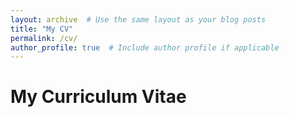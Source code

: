```yaml
---
layout: archive  # Use the same layout as your blog posts
title: "My CV"
permalink: /cv/
author_profile: true  # Include author profile if applicable
---
```


# My Curriculum Vitae

<div id="pdf-viewer" style="width: 100%; height: 800px; margin: 20px 0;"></div>

<script>
    document.addEventListener('DOMContentLoaded', function() {
        const url = 'https://ryan-a-anderson.github.io/files/Ryan_Anderson_CV_092024.pdf'; // Update with your PDF URL

        const pdfjsLib = window['pdfjs-dist/build/pdf'];
        pdfjsLib.GlobalWorkerOptions.workerSrc = 'https://cdnjs.cloudflare.com/ajax/libs/pdf.js/2.10.377/pdf.worker.min.js';

        const loadingTask = pdfjsLib.getDocument(url);
        loadingTask.promise.then(pdf => {
            console.log('PDF loaded');

            // Fetch the first page
            const pageNumber = 1;
            pdf.getPage(pageNumber).then(page => {
                console.log('Page loaded');

                const scale = 1.5;
                const viewport = page.getViewport({ scale: scale });

                // Prepare canvas using PDF page dimensions
                const canvas = document.createElement('canvas');
                const context = canvas.getContext('2d');
                canvas.height = viewport.height;
                canvas.width = viewport.width;

                // Append the canvas to the div
                document.getElementById('pdf-viewer').appendChild(canvas);

                // Render PDF page into canvas context
                const renderContext = {
                    canvasContext: context,
                    viewport: viewport
                };
                page.render(renderContext).promise.then(() => {
                    console.log('Page rendered');
                });
            });
        }, reason => {
            console.error(reason);
        });
    });
</script>
